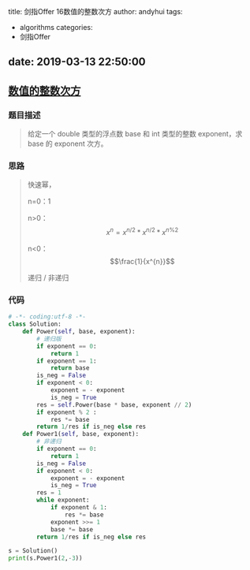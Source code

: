 title: 剑指Offer 16数值的整数次方
author: andyhui
tags:
- algorithms
categories:
- 剑指Offer

date: 2019-03-13 22:50:00
---

## [数值的整数次方](https://www.nowcoder.com/practice/1a834e5e3e1a4b7ba251417554e07c00?tpId=13&tqId=11165&tPage=1&rp=1&ru=/ta/coding-interviews&qru=/ta/coding-interviews/question-ranking)

### 题目描述

> 给定一个 double 类型的浮点数 base 和 int 类型的整数 exponent，求 base 的 exponent 次方。

<!-- more -->

### 思路

> 快速幂，
>
> n=0：1
>
> n>0：$$x^{n}=x^{n/2}*x^{n/2}*x^{n\%2}$$ 
>
> n<0：$$\frac{1}{x^{n}}$$
>
> 递归 / 非递归

### 代码

```python
# -*- coding:utf-8 -*-
class Solution:
    def Power(self, base, exponent):
        # 递归版
        if exponent == 0:
            return 1
        if exponent == 1:
            return base
        is_neg = False
        if exponent < 0:
            exponent = - exponent
            is_neg = True
        res = self.Power(base * base, exponent // 2)
        if exponent % 2 :
            res *= base
        return 1/res if is_neg else res
    def Power1(self, base, exponent):
        # 非递归
        if exponent == 0:
            return 1
        is_neg = False
        if exponent < 0:
            exponent = - exponent
            is_neg = True       
        res = 1
        while exponent:
            if exponent & 1:
                res *= base
            exponent >>= 1
            base *= base
        return 1/res if is_neg else res

s = Solution()
print(s.Power1(2,-3))
```

